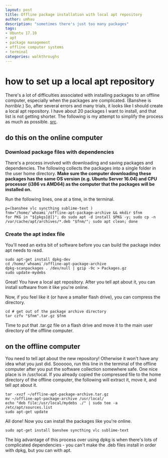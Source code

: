 ```yaml
---
layout: post
title: Offline package installation with local apt repository
author: umhau
description: "sometimes there's just too many packages"
tags: 
- Ubuntu 17.10 
- apt 
- package management
- offline computer systems
- terminal
categories: walkthroughs
---
```


how to set up a local apt repository
====================================

There's a lot of difficulties associated with installing packages to an offline computer, especially when the packages are complicated. (Banshee is _horrible_.)  So, after several errors and many trials, it looks like I should create a local apt repository.  I have about 20 packages I want to install, and that list is not getting shorter.  The following is my attempt to simplify the process as much as possible.  [src](https://askubuntu.com/questions/170348/how-to-create-a-local-apt-repository#176546).

do this on the online computer
------------------------------

### Download package files with dependencies

There's a process involved with downloading and saving packages and dependencies. The following collects the packages into a single folder in the user home directory.  **Make sure the computer downloading these packages has the same OS version (e.g. Ubuntu Server 16.04) and CPU processor (i386 vs AMD64) as the computer that the packages will be installed on.**

Run the following lines, one at a time, in the terminal.

    p=(banshee vlc syncthing sublime-text )
    fnm="/home/`whoami`/offline-apt-package-archive && mkdir $fnm
    for PKG in "${pkgs[@]}"; do sudo apt -d install $PKG -y; sudo cp -n /var/cache/apt/archives/*.deb "$fnm/"; sudo apt clean; done

### Create the apt index file

You'll need an extra bit of software before you can build the package index apt needs to read. 

    sudo apt-get install dpkg-dev
    cd /home/`whoami`/offline-apt-package-archive
    dpkg-scanpackages . /dev/null | gzip -9c > Packages.gz
    sudo update-mydebs

Great! You have a local apt repository.  After you tell apt about it, you can install software from it like you're online.  

Now, if you feel like it (or have a smaller flash drive), you can compress the directory.

    cd # get out of the package archive directory 
    tar czfv "$fnm".tar.gz $fnm

Time to put that .tar.gz file on a flash drive and move it to the main user directory of the offline computer.

on the offline computer
-----------------------

You need to tell apt about the new repository!  Otherwise it won't have any idea what you just did. Soooooo, run this line in the terminal of the offline computer after you put the software collection somewhere safe.  One nice place is in /usr/local.  If you already copied the compressed file to the home directory of the offline computer, the following will extract it, move it, and tell apt about it.

    tar -xvzf ~/offline-apt-package-archive.tar.gz
    mv ~/offline-apt-package-archive /usr/local/
    echo "deb file:/usr/local/mydebs ./" | sudo tee -a /etc/apt/sources.list
    sudo apt-get update

All done!  Now you can install the packages like you're online.  

    sudo apt-get install banshee syncthing vlc sublime-text

The big advantage of this process over using dpkg is when there's lots of complicated dependencies - you can't make the .deb files install in order with dpkg, but you can with apt.
